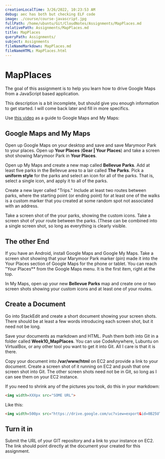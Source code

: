 ```yaml
---
creationLocalTime: 3/26/2022, 10:23:53 AM
debug: aec has both but checking ELF code
image: ./course/course-javascript.jpg
fullPath: /home/ubuntu/Git/CloudNotes/Assignments/MapPlaces.md
relativePath: Assignments/MapPlaces.md
title: MapPlaces
queryPath: Assignments/
subject: Assignments
fileNameMarkdown: MapPlaces.md
fileNameHTML: MapPlaces.html
---
```



<!-- toc -->
<!-- tocstop -->

# MapPlaces

The goal of this assignment is to help you learn how to drive Google Maps from a JavaScript based application.

This description is a bit incomplete, but should give you enough information to get started. I will come back later and fill in more specifics.

Use [this video][video] as a guide to Google Maps and My Maps:

[video]: http://youtu.be/HiP-YN3kAes

## Google Maps and My Maps

Open up Google Maps on your desktop and save and save Marymoor Park to your places. Open up **Your Places** (**Gear | Your Places**) and take a screen shot showing Marymoor Park in **Your Places**.

Open up My Maps and create a new map called **Bellevue Parks**. Add at least five parks in the Bellevue area to a lair called **The Parks**. Pick a **uniform style** for the parks and select an icon for all of the parks. That is, select a single icon, and apply it to all of the parks.

Create a new layer called "Trips." Include at least two routes between parks, where the starting point (or ending point) for at least one of the walks is a custom marker that you created at some random spot not associated with an address.

Take a screen shot of the your parks, showing the custom icons. Take a screen shot of your route between the parks. (These can be combined into a single screen shot, so long as everything is clearly visible.

## The other End

If you have an Android, install Google Maps and Google My Maps. Take a screen shot showing that your Marymoor Park marker (pin) made it into the Your Places section of Google Maps for the phone or tablet. You can reach "Your Places** from the Google Maps menu. It is the first item, right at the top.

In My Maps, open up your new **Bellevue Parks** map and create one or two screen shots showing your custom icons and at least one of your routes.

## Create a Document

Go into StackEdit and create a short document showing your screen shots. There should be at least a few words introducing each screen shot, but it need not be long.

Save your documents as markdown and HTML. Push them both into Git in a folder called **Week10_MapPlaces**.  You can use CodeAnywhere, Lubuntu on VirtualBox, or any other tool you want to get it into Git. All I care is that it is there.

Copy your document into **/var/www/html** on EC2 and provide a link to your document. Create a screen shot of it running on EC2 and push that one screen shot into Git. The other screen shots need not be in Git, so long as I can see them on your EC2 instance.

If you need to shrink any of the pictures you took, do this in your markdown:

```html
<img width=XXXpx src="SOME URL">
```

Like this:

```html
<img width=500px src="https://drive.google.com/uc?view=export&id=0B25UTAlOfPRGb1ZNWXJ2LWN1NUk">
```

## Turn it in

Submit the URL of your GIT repository and a link to your instance on EC2. The link should point directly at the document your created for this assignment.
